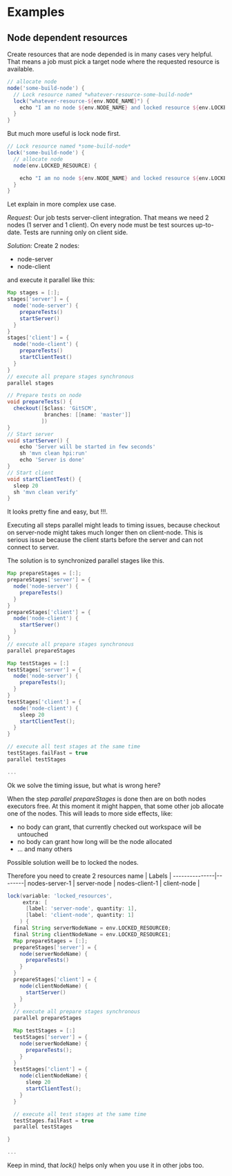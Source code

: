 # Examples

## Node dependent resources

Create resources that are node depended is in many cases very helpful. That means a job must pick a target node where the requested resource is available.

```groovy
// allocate node
node('some-build-node') {
  // Lock resource named *whatever-resource-some-build-node*
  lock("whatever-resource-${env.NODE_NAME}") {
    echo "I am no node ${env.NODE_NAME} and locked resource ${env.LOCKED_RESOURCE}"
  }
}
```

But much more useful is lock node first.

```groovy
// Lock resource named *some-build-node*
lock('some-build-node') {
  // allocate node
  node(env.LOCKED_RESOURCE) {

    echo "I am no node ${env.NODE_NAME} and locked resource ${env.LOCKED_RESOURCE}"
  }
}
```

Let explain in more complex use case.

*Request:*
Our job tests server-client integration. That means we need 2 nodes (1 server and 1 client).
On every node must be test sources up-to-date.
Tests are running only on client side.

*Solution:*
Create 2 nodes:

- node-server
- node-client

and execute it parallel like this:

```groovy
Map stages = [:];
stages['server'] = {
  node('node-server') {
    prepareTests()
    startServer()
  }
}
stages['client'] = {
  node('node-client') {
    prepareTests()
    startClientTest()
  }
}
// execute all prepare stages synchronous
parallel stages

// Prepare tests on node
void prepareTests() {
  checkout([$class: 'GitSCM',
            branches: [[name: 'master']]
           ])
}
// Start server
void startServer() {
    echo 'Server will be started in few seconds'
    sh 'mvn clean hpi:run'
    echo 'Server is done'
}
// Start client
void startClientTest() {
  sleep 20
  sh 'mvn clean verify'
}
```

It looks pretty fine and easy, but !!!.

Executing all steps parallel might leads to timing issues, because checkout on server-node might takes much longer then on client-node. This is serious issue because the client starts before the server and can not connect to server.

The solution is to synchronized parallel stages like this.

```groovy
Map prepareStages = [:];
prepareStages['server'] = {
  node('node-server') {
    prepareTests()
  }
}
prepareStages['client'] = {
  node('node-client') {
    startServer()
  }
}
// execute all prepare stages synchronous
parallel prepareStages

Map testStages = [:]
testStages['server'] = {
  node('node-server') {
    prepareTests();
  }
}
testStages['client'] = {
  node('node-client') {
    sleep 20
    startClientTest();
  }
}

// execute all test stages at the same time
testStages.failFast = true
parallel testStages

...
```

Ok we solve the timing issue, but what is wrong here?

When the step *parallel prepareStages* is done then are on both nodes executors free. At this moment
it might happen, that some other job allocate one of the nodes. This will leads to more side effects, like:

- no body can grant, that currently checked out workspace will be untouched
- no body can grant how long will be the node allocated
- ... and many others

Possible solution weill be to locked the nodes.

Therefore you need to create 2 resources
name           | Labels |
---------------|--------|
nodes-server-1 | server-node |
nodes-client-1 | client-node  |


```groovy
lock(variable: 'locked_resources',
     extra: [
      [label: 'server-node', quantity: 1],
      [label: 'client-node', quantity: 1]
    ) {
  final String serverNodeName = env.LOCKED_RESOURCE0;
  final String clientNodeName = env.LOCKED_RESOURCE1;
  Map prepareStages = [:];
  prepareStages['server'] = {
    node(serverNodeName) {
      prepareTests()
    }
  }
  prepareStages['client'] = {
    node(clientNodeName) {
      startServer()
    }
  }
  // execute all prepare stages synchronous
  parallel prepareStages

  Map testStages = [:]
  testStages['server'] = {
    node(serverNodeName) {
      prepareTests();
    }
  }
  testStages['client'] = {
    node(clientNodeName) {
      sleep 20
      startClientTest();
    }
  }

  // execute all test stages at the same time
  testStages.failFast = true
  parallel testStages

}

...
```

Keep in mind, that *lock()* helps only when you use it in other jobs too.
